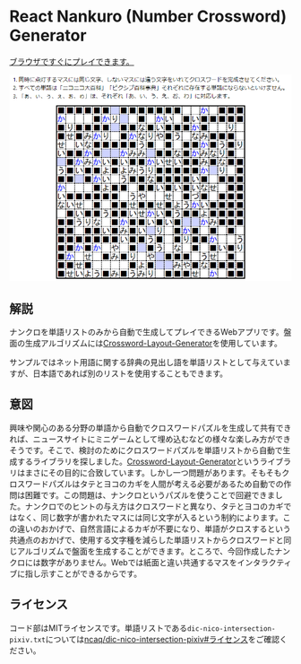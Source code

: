 # React Nankuro (Number Crossword) Generator

[ブラウザですぐにプレイできます。](https://mitosagi.github.io/react-nankuro-gen/)

![image-20210403104525459](./image-20210403104525459.png)

## 解説

ナンクロを単語リストのみから自動で生成してプレイできるWebアプリです。盤面の生成アルゴリズムには[Crossword-Layout-Generator](https://github.com/MichaelWehar/Crossword-Layout-Generator)を使用しています。

サンプルではネット用語に関する辞典の見出し語を単語リストとして与えていますが、日本語であれば別のリストを使用することもできます。

## 意図

興味や関心のある分野の単語から自動でクロスワードパズルを生成して共有できれば、ニュースサイトにミニゲームとして埋め込むなどの様々な楽しみ方ができそうです。そこで、検討のためにクロスワードパズルを単語リストから自動で生成するライブラリを探しました。[Crossword-Layout-Generator](https://github.com/MichaelWehar/Crossword-Layout-Generator)というライブラリはまさにその目的に合致しています。しかし一つ問題があります。そもそもクロスワードパズルはタテとヨコのカギを人間が考える必要があるため自動での作問は困難です。この問題は、ナンクロというパズルを使うことで回避できました。ナンクロでのヒントの与え方はクロスワードと異なり、タテとヨコのカギではなく、同じ数字が書かれたマスには同じ文字が入るという制約によります。この違いのおかげで、自然言語によるカギが不要になり、単語がクロスするという共通点のおかげで、使用する文字種を減らした単語リストからクロスワードと同じアルゴリズムで盤面を生成することができます。ところで、今回作成したナンクロには数字がありません。Webでは紙面と違い共通するマスをインタラクティブに指し示すことができるからです。

## ライセンス

コード部はMITライセンスです。単語リストである`dic-nico-intersection-pixiv.txt`については[ncaq/dic-nico-intersection-pixiv#ライセンス](https://github.com/ncaq/dic-nico-intersection-pixiv#%E3%83%A9%E3%82%A4%E3%82%BB%E3%83%B3%E3%82%B9)をご確認ください。

